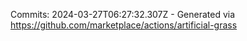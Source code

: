 Commits: 2024-03-27T06:27:32.307Z - Generated via https://github.com/marketplace/actions/artificial-grass
<br>
